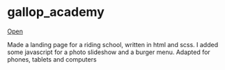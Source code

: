 # gallop_academy
[Open](https://hosella.github.io/gallop_academy/src/index.html)

Made a landing page for a riding school, written in html and scss. I added some javascript for a photo slideshow and a burger menu. Adapted for phones, tablets and computers
